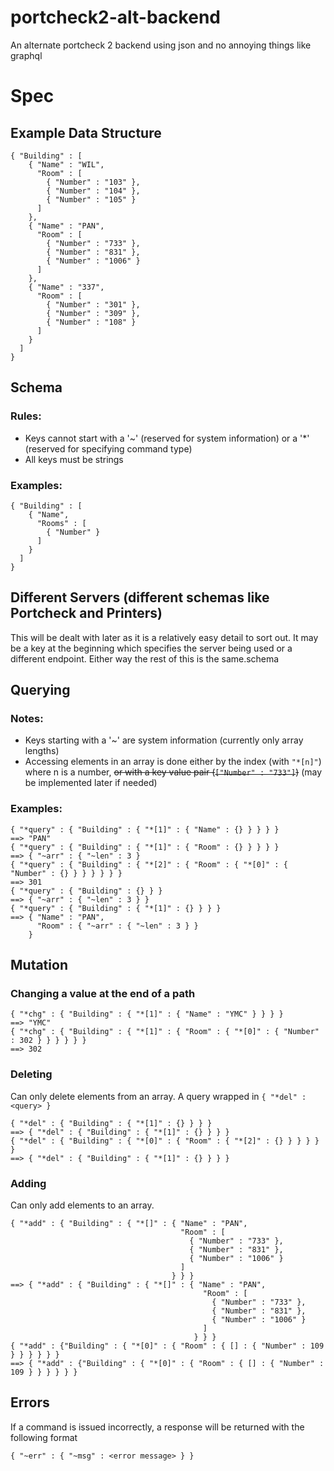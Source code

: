 # portcheck2-alt-backend
An alternate portcheck 2 backend using json and no annoying things like graphql

# Spec
## Example Data Structure

    { "Building" : [
        { "Name" : "WIL",
          "Room" : [
            { "Number" : "103" },
            { "Number" : "104" },
            { "Number" : "105" }
          ]
        },
        { "Name" : "PAN",
          "Room" : [
            { "Number" : "733" },
            { "Number" : "831" },
            { "Number" : "1006" }
          ]
        },
        { "Name" : "337",
          "Room" : [
            { "Number" : "301" },
            { "Number" : "309" },
            { "Number" : "108" }
          ]
        }
      ]
    }

## Schema

### Rules:
- Keys cannot start with a '~' (reserved for system information) or a '*' (reserved for specifying
command type)
- All keys must be strings

### Examples:
    { "Building" : [
        { "Name",
          "Rooms" : [
            { "Number" }
          ]
        }
      ]
    }

## Different Servers (different schemas like Portcheck and Printers)
This will be dealt with later as it is a relatively easy detail to sort out. It may be a key at the
beginning which specifies the server being used or a different endpoint. Either way the rest of
this is the same.schema 

## Querying

### Notes:
- Keys starting with a '~' are system information (currently only array lengths)
- Accessing elements in an array is done either by the index (with `"*[n]"`) where n is a number, ~~or
with a key value pair (`["Number" : "733"]`)~~ (may be implemented later if needed)

### Examples:
    { "*query" : { "Building" : { "*[1]" : { "Name" : {} } } } }
    ==> "PAN"
    { "*query" : { "Building" : { "*[1]" : { "Room" : {} } } } }
    ==> { "~arr" : { "~len" : 3 }
    { "*query" : { "Building" : { "*[2]" : { "Room" : { "*[0]" : { "Number" : {} } } } } } }
    ==> 301
    { "*query" : { "Building" : {} } }
    ==> { "~arr" : { "~len" : 3 } }
    { "*query" : { "Building" : { "*[1]" : {} } } }
    ==> { "Name" : "PAN",
          "Room" : { "~arr" : { "~len" : 3 } }
        }

## Mutation

### Changing a value at the end of a path

    { "*chg" : { "Building" : { "*[1]" : { "Name" : "YMC" } } } }
    ==> "YMC"
    { "*chg" : { "Building" : { "*[1]" : { "Room" : { "*[0]" : { "Number" : 302 } } } } } }
    ==> 302

### Deleting
Can only delete elements from an array. A query wrapped in `{ "*del" : <query> }`

    { "*del" : { "Building" : { "*[1]" : {} } } }
    ==> { "*del" : { "Building" : { "*[1]" : {} } } }
    { "*del" : { "Building" : { "*[0]" : { "Room" : { "*[2]" : {} } } } } }
    ==> { "*del" : { "Building" : { "*[1]" : {} } } }

### Adding
Can only add elements to an array.

    { "*add" : { "Building" : { "*[]" : { "Name" : "PAN",
                                          "Room" : [
                                            { "Number" : "733" },
                                            { "Number" : "831" },
                                            { "Number" : "1006" }
                                          ]
                                        } } }
    ==> { "*add" : { "Building" : { "*[]" : { "Name" : "PAN",
                                               "Room" : [
                                                 { "Number" : "733" },
                                                 { "Number" : "831" },
                                                 { "Number" : "1006" }
                                               ]
                                             } } }
    { "*add" : {"Building" : { "*[0]" : { "Room" : { [] : { "Number" : 109 } } } } } }
    ==> { "*add" : {"Building" : { "*[0]" : { "Room" : { [] : { "Number" : 109 } } } } } }

## Errors
If a command is issued incorrectly, a response will be returned with the following format

    { "~err" : { "~msg" : <error message> } }